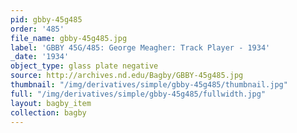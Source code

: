 ```yaml
---
pid: gbby-45g485
order: '485'
file_name: gbby-45g485.jpg
label: 'GBBY 45G/485: George Meagher: Track Player - 1934'
_date: '1934'
object_type: glass plate negative
source: http://archives.nd.edu/Bagby/GBBY-45g485.jpg
thumbnail: "/img/derivatives/simple/gbby-45g485/thumbnail.jpg"
full: "/img/derivatives/simple/gbby-45g485/fullwidth.jpg"
layout: bagby_item
collection: bagby
---
```

